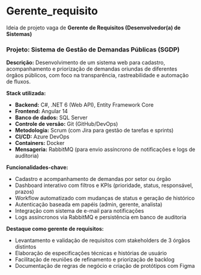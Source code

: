 # Gerente_requisito

Ideia de projeto vaga de **Gerente de Requisitos (Desenvolvedor(a) de Sistemas)** 
### **Projeto: Sistema de Gestão de Demandas Públicas (SGDP)**

**Descrição:**
Desenvolvimento de um sistema web para cadastro, acompanhamento e priorização de demandas oriundas de diferentes órgãos públicos, com foco na transparência, rastreabilidade e automação de fluxos.

**Stack utilizada:**

* **Backend:** C#, .NET 6 (Web API), Entity Framework Core
* **Frontend:** Angular 14
* **Banco de dados:** SQL Server
* **Controle de versão:** Git (GitHub/DevOps)
* **Metodologia:** Scrum (com Jira para gestão de tarefas e sprints)
* **CI/CD:** Azure DevOps
* **Containers:** Docker
* **Mensageria:** RabbitMQ (para envio assíncrono de notificações e logs de auditoria)

**Funcionalidades-chave:**

* Cadastro e acompanhamento de demandas por setor ou órgão
* Dashboard interativo com filtros e KPIs (prioridade, status, responsável, prazos)
* Workflow automatizado com mudanças de status e geração de histórico
* Autenticação baseada em papéis (admin, gerente, analista)
* Integração com sistema de e-mail para notificações
* Logs assíncronos via RabbitMQ e persistência em banco de auditoria

**Destaque como gerente de requisitos:**

* Levantamento e validação de requisitos com stakeholders de 3 órgãos distintos
* Elaboração de especificações técnicas e histórias de usuário
* Facilitação de reuniões de refinamento e priorização de backlog
* Documentação de regras de negócio e criação de protótipos com Figma

